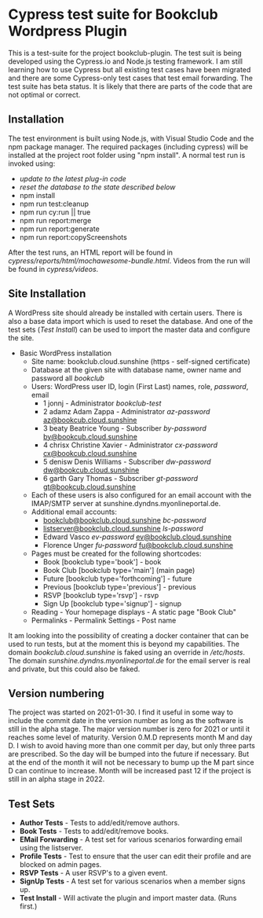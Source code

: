 # Cypress test suite for Bookclub Wordpress Plugin

This is a test-suite for the project bookclub-plugin. The test suit is being developed using the Cypress.io and Node.js testing framework. I am still learning how to use Cypress but all existing test cases have been migrated and there are some Cypress-only test cases that test email forwarding. The test suite has beta status. It is likely that there are parts of the code that are not optimal or correct.

## Installation
The test environment is built using Node.js, with Visual Studio Code and the npm package manager. The required packages (including cypress) will be installed at the project root folder using "npm install". A normal test run is invoked using:

* *update to the latest plug-in code*
* *reset the database to the state described below*
* npm install
* npm run test:cleanup
* npm run cy:run || true
* npm run report:merge
* npm run report:generate
* npm run report:copyScreenshots

After the test runs, an HTML report will be found in *cypress/reports/html/mochawesome-bundle.html*. Videos from the run will be found in *cypress/videos*.

## Site Installation
A WordPress site should already be installed with certain users. There is also a base data import which is used to reset the database. And one of the test sets (*Test Install*) can be used to import the master data and configure the site. 

* Basic WordPress installation
  * Site name: bookclub.cloud.sunshine (https - self-signed certificate)
  * Database at the given site with database name, owner name and password all *bookclub*
  * Users: WordPress user ID, login (First Last) names, role, *password*, email
    * 1 jonnj - Administrator *bookclub-test* 
    * 2 adamz Adam Zappa - Administrator *az-password* az@bookcub.cloud.sunshine
    * 3 beaty Beatrice Young - Subscriber *by-password* by@bookcub.cloud.sunshine
    * 4 chrisx Christine Xavier - Administrator *cx-password* cx@bookcub.cloud.sunshine
    * 5 denisw Denis Williams - Subscriber *dw-password* dw@bookcub.cloud.sunshine
    * 6 garth Gary Thomas - Subscriber *gt-password* gt@bookcub.cloud.sunshine
  * Each of these users is also configured for an email account with the IMAP/SMTP server at sunshine.dyndns.myonlineportal.de.
  * Additional email accounts:
    * bookclub@bookclub.cloud.sunshine *bc-password*
    * listserver@bookclub.cloud.sunshine *ls-password*
    * Edward Vasco *ev-password* ev@bookclub.cloud.sunshine
    * Florence Unger *fu-password* fu@bookclub.cloud.sunshine
  * Pages must be created for the following shortcodes:
    * Book [bookclub type='book'] - book
    * Book Club [bookclub type='main'] (main page)
    * Future [bookclub type='forthcoming'] - future
    * Previous [bookclub type='previous'] - previous
    * RSVP [bookclub type='rsvp'] - rsvp
    * Sign Up [bookclub type='signup'] - signup
  * Reading - Your homepage displays - A static page "Book Club"
  * Permalinks - Permalink Settings - Post name

It am looking into the possibility of creating a docker container that can be used to run tests, but at the moment this is beyond my capabilities. The domain *bookclub.cloud.sunshine* is faked using an override in */etc/hosts*. The domain *sunshine.dyndns.myonlineportal.de* for the email server is real and private, but this could also be faked.

## Version numbering
The project was started on 2021-01-30. I find it useful in some way to include the commit date in the version number as long as the software is still in the alpha stage. The major version number is zero for 2021 or until it reaches some level of maturity. Version 0.M.D represents month M and day D. I wish to avoid having more than one commit per day, but only three parts are prescribed. So the day will be bumped into the future if necessary. But at the end of the month it will not be necessary to bump up the M part since D can continue to increase. Month will be increased past 12 if the project is still in an alpha stage in 2022.

## Test Sets ##
* **Author Tests** - Tests to add/edit/remove authors.
* **Book Tests** - Tests to add/edit/remove books.
* **EMail Forwarding** - A test set for various scenarios forwarding email using the listserver.
* **Profile Tests** - Test to ensure that the user can edit their profile and are blocked on admin pages.
* **RSVP Tests** - A user RSVP's to a given event.
* **SignUp Tests** - A test set for various scenarios when a member signs up.
* **Test Install** - Will activate the plugin and import master data. (Runs first.)
